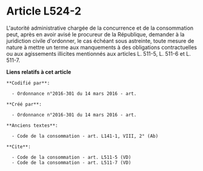# Article L524-2

L'autorité administrative chargée de la concurrence et de la consommation peut, après en avoir avisé le procureur de la
République, demander à la juridiction civile d'ordonner, le cas échéant sous astreinte, toute mesure de nature à mettre un
terme aux manquements à des obligations contractuelles ou aux agissements illicites mentionnés aux articles L. 511-5, L.
511-6 et L. 511-7.

**Liens relatifs à cet article**

	**Codifié par**:

	  - Ordonnance n°2016-301 du 14 mars 2016 - art.

	**Créé par**:

	  - Ordonnance n°2016-301 du 14 mars 2016 - art.

	**Anciens textes**:

	  - Code de la consommation - art. L141-1, VIII, 2° (Ab)

	**Cite**:

	  - Code de la consommation - art. L511-5 (VD)
	  - Code de la consommation - art. L511-7 (VD)
